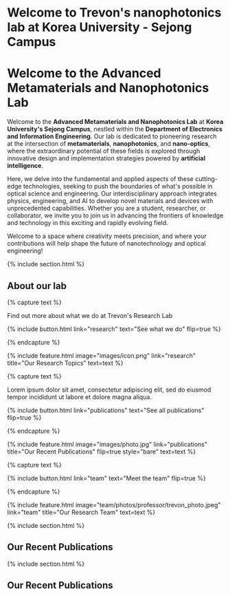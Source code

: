 ---
---

# Welcome to Trevon's nanophotonics lab at Korea University - Sejong Campus

# Welcome to the Advanced Metamaterials and Nanophotonics Lab

Welcome to the **Advanced Metamaterials and Nanophotonics Lab** at **Korea University's Sejong Campus**, nestled within the **Department of Electronics and Information Engineering**. Our lab is dedicated to pioneering research at the intersection of **metamaterials**, **nanophotonics**, and **nano-optics**, where the extraordinary potential of these fields is explored through innovative design and implementation strategies powered by **artificial intelligence**.

Here, we delve into the fundamental and applied aspects of these cutting-edge technologies, seeking to push the boundaries of what's possible in optical science and engineering. Our interdisciplinary approach integrates physics, engineering, and AI to develop novel materials and devices with unprecedented capabilities. Whether you are a student, researcher, or collaborator, we invite you to join us in advancing the frontiers of knowledge and technology in this exciting and rapidly evolving field.

Welcome to a space where creativity meets precision, and where your contributions will help shape the future of nanotechnology and optical engineering!



{% include section.html %}

## About our lab

{% capture text %}

Find out more about what we do at Trevon's Research Lab

{%
  include button.html
  link="research"
  text="See what we do"
  flip=true
%}

{% endcapture %}

{%
  include feature.html
  image="images/icon.png"
  link="research"
  title="Our Research Topics"
  text=text
%}

{% capture text %}

Lorem ipsum dolor sit amet, consectetur adipiscing elit, sed do eiusmod tempor incididunt ut labore et dolore magna aliqua.

{%
  include button.html
  link="publications"
  text="See all publications"
  flip=true
%}

{% endcapture %}

{%
  include feature.html
  image="images/photo.jpg"
  link="publications"
  title="Our Recent Publications"
  flip=true
  style="bare"
  text=text
%}

{% capture text %}

{%
  include button.html
  link="team"
  text="Meet the team"
  flip=true
%}

{% endcapture %}

{%
  include feature.html
  image="team/photos/professor/trevon_photo.jpeg"
  link="team"
  title="Our Research Team"
  text=text
%}



{% include section.html %}

<!-- SwiperJS Carousel and Text -->
<div class="feature">
  <div class="feature-image">
    <div class="swiper-container">
      <div class="swiper-wrapper">
        <!-- Swiper slides will be populated here by JavaScript -->
      </div>
      <div class="swiper-pagination"></div>
    </div>
  </div>
  <div class="feature-text">
    <h2 class="feature-title">Our Recent Publications</h2>
    <div id="publication-text">
      <!-- Publication text will be updated here by JavaScript -->
    </div>
  </div>
</div>

<!-- Add data to the page for JavaScript to use -->
<script id="citations-data" type="application/json">
  {{ site.data.citations | jsonify }}
</script>




{% include section.html %}

<div class="feature" data-flip>
  <div class="feature-image">
    <div class="swiper-container">
      <div class="swiper-wrapper">
        <!-- Swiper slides will be populated here by JavaScript -->
      </div>
      <div class="swiper-pagination"></div>
    </div>
  </div>
  <div class="feature-text">
    <h2 class="feature-title">Our Recent Publications</h2>
    <div id="publication-text">
      <!-- Publication text will be updated here by JavaScript -->
    </div>
  </div>
</div>


<!-- Add data to the page for JavaScript to use -->
<script id="citations-data" type="application/json">
  {{ site.data.citations | jsonify }}
</script>
